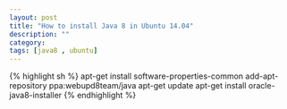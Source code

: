 ```yaml
---
layout: post
title: "How to install Java 8 in Ubuntu 14.04"
description: ""
category: 
tags: [java8 , ubuntu]
---
```


{% highlight sh %}
apt-get install software-properties-common
add-apt-repository ppa:webupd8team/java
apt-get update
apt-get install oracle-java8-installer
{% endhighlight %}


